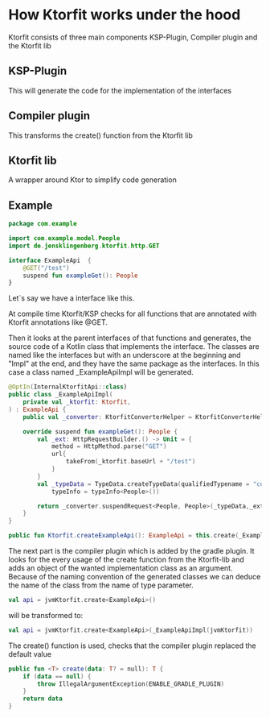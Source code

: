# How Ktorfit works under the hood

Ktorfit consists of three main components KSP-Plugin, Compiler plugin and the Ktorfit lib

## KSP-Plugin 
This will generate the code for the implementation of the interfaces

## Compiler plugin
This transforms the create() function from the Ktorfit lib

## Ktorfit lib
A wrapper around Ktor to simplify code generation

## Example 
```kotlin
package com.example

import com.example.model.People
import de.jensklingenberg.ktorfit.http.GET

interface ExampleApi  {
    @GET("/test")
    suspend fun exampleGet(): People
}
```
Let`s say we have a interface like this.

At compile time Ktorfit/KSP checks for all functions that are annotated with Ktorfit annotations like @GET.

Then it looks at the parent interfaces of that functions and generates, the source code of a Kotlin class that implements the interface. The classes are named like the interfaces but with an underscore at the beginning and "Impl" at the end, and they have the same package as the interfaces. In this case a class named _ExampleApiImpl will be generated.

```kotlin
@OptIn(InternalKtorfitApi::class)
public class _ExampleApiImpl(
    private val _ktorfit: Ktorfit,
) : ExampleApi {
    public val _converter: KtorfitConverterHelper = KtorfitConverterHelper(_ktorfit)

    override suspend fun exampleGet(): People {
        val _ext: HttpRequestBuilder.() -> Unit = {
            method = HttpMethod.parse("GET")
            url{
                takeFrom(_ktorfit.baseUrl + "/test")
            }
        }
        val _typeData = TypeData.createTypeData(qualifiedTypename = "com.example.model.People",
            typeInfo = typeInfo<People>())

        return _converter.suspendRequest<People, People>(_typeData,_ext)!!
    }
}

public fun Ktorfit.createExampleApi(): ExampleApi = this.create(_ExampleApiImpl(this))
```

The next part is the compiler plugin which is added by the gradle plugin.
It looks for the every usage of the create function from the Ktorfit-lib and adds an object of the 
wanted implementation class as an argument. Because of the naming convention of the generated classes
we can deduce the name of the class from the name of type parameter.

```kotlin
val api = jvmKtorfit.create<ExampleApi>()
```

will be transformed to: 

```kotlin
val api = jvmKtorfit.create<ExampleApi>(_ExampleApiImpl(jvmKtorfit))
```

The create() function is used, checks that the compiler plugin replaced the default value

```kotlin
public fun <T> create(data: T? = null): T {
    if (data == null) {
        throw IllegalArgumentException(ENABLE_GRADLE_PLUGIN)
    }
    return data
}
```
